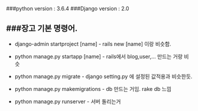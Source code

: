 ###python version : 3.6.4
###Django version : 2.0


###장고 기본 명령어.
-----
* django-admin startproject [name]   - rails new [name] 이랑 비슷함.

* python manage.py startapp [name]   - rails에서 blog,user,... 만드는 거랑 비슷

* python manage.py migrate           - django setting.py 에 설정된 값적용과 비슷한듯.

* python manage.py makemigrations    - db 만드는 거임.  rake db 느낌

* python manage.py runserver         - 서버 돌리는거 


